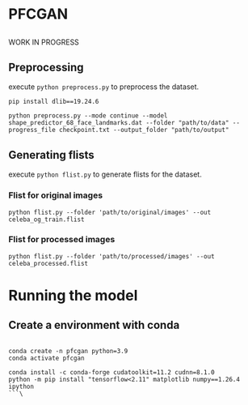 # PFCGAN

##
WORK IN PROGRESS
##

## Preprocessing

execute `python preprocess.py` to preprocess the dataset.


```
pip install dlib==19.24.6

python preprocess.py --mode continue --model shape_predictor_68_face_landmarks.dat --folder "path/to/data" --progress_file checkpoint.txt --output_folder "path/to/output"
```

## Generating flists

execute `python flist.py` to generate flists for the dataset.

### Flist for original images

```
python flist.py --folder 'path/to/original/images' --out celeba_og_train.flist 
```

### Flist for processed images
```
python flist.py --folder 'path/to/processed/images' --out celeba_processed.flist 
```

# Running the model

## Create a environment with conda

```

conda create -n pfcgan python=3.9
conda activate pfcgan

```

```
conda install -c conda-forge cudatoolkit=11.2 cudnn=8.1.0
python -m pip install "tensorflow<2.11" matplotlib numpy==1.26.4 ipython
```\
